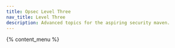 ```yaml
---
title: Opsec Level Three
nav_title: Level Three
description: Advanced topics for the aspiring security maven.
---
```


{% content_menu %}
